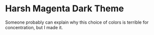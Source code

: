 # Harsh Magenta Dark Theme

Someone probably can explain why this choice of colors is terrible for concentration,
but I made it.
